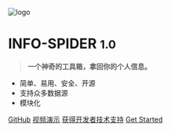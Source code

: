
<!-- _coverpage.md -->
<!-- ![cover_page](/_media/logo_tr.png) -->
![logo](/_media/logo_tr.png)

# **INFO-SPIDER** <small>**1.0**</small>

> **一个神奇的工具箱，拿回你的个人信息。**

- 简单、易用、安全、开源
- 支持众多数据源
- 模块化

[GitHub](https://github.com/kangvcar/InfoSpider)
[视频演示](https://www.bilibili.com/video/BV14f4y1R7oF/)
[获得开发者技术支持](https://mianbaoduo.com/o/bread/aZiTlJo=)
[Get Started](#INFO-SPIDER)